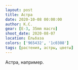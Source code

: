 ```yaml
---
layout: post
title: Астра
date: 2020-10-08 00:00:00
author: К.С.
gear: [E-3, 35mm macro]
shoot_date: 2020-08-07
location: Ёльбаза
colors: ['965432', '1c0308']
tags: [растения, астры, цветы]
---
```

Астра, например.
